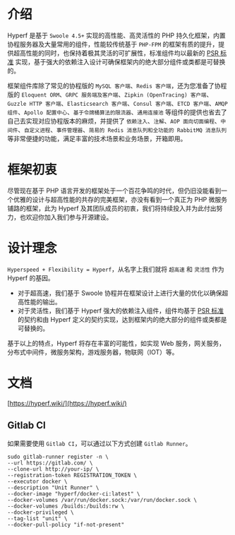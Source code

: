# 介绍

Hyperf 是基于 `Swoole 4.5+` 实现的高性能、高灵活性的 PHP 持久化框架，内置协程服务器及大量常用的组件，性能较传统基于 `PHP-FPM` 的框架有质的提升，提供超高性能的同时，也保持着极其灵活的可扩展性，标准组件均以最新的 [PSR 标准](https://www.php-fig.org/psr) 实现，基于强大的依赖注入设计可确保框架内的绝大部分组件或类都是可替换的。
   
框架组件库除了常见的协程版的 `MySQL 客户端`、`Redis 客户端`，还为您准备了协程版的 `Eloquent ORM`、`GRPC 服务端及客户端`、`Zipkin (OpenTracing) 客户端`、`Guzzle HTTP 客户端`、`Elasticsearch 客户端`、`Consul 客户端`、`ETCD 客户端`、`AMQP 组件`、`Apollo 配置中心`、`基于令牌桶算法的限流器`、`通用连接池` 等组件的提供也省去了自己去实现对应协程版本的麻烦，并提供了 `依赖注入`、`注解`、`AOP 面向切面编程`、`中间件`、`自定义进程`、`事件管理器`、`简易的 Redis 消息队列和全功能的 RabbitMQ 消息队列` 等非常便捷的功能，满足丰富的技术场景和业务场景，开箱即用。

# 框架初衷

尽管现在基于 PHP 语言开发的框架处于一个百花争鸣的时代，但仍旧没能看到一个优雅的设计与超高性能的共存的完美框架，亦没有看到一个真正为 PHP 微服务铺路的框架，此为 Hyperf 及其团队成员的初衷，我们将持续投入并为此付出努力，也欢迎你加入我们参与开源建设。

# 设计理念

`Hyperspeed + Flexibility = Hyperf`，从名字上我们就将 `超高速` 和 `灵活性` 作为 Hyperf 的基因。
   
- 对于超高速，我们基于 Swoole 协程并在框架设计上进行大量的优化以确保超高性能的输出。   
- 对于灵活性，我们基于 Hyperf 强大的依赖注入组件，组件均基于 [PSR 标准](https://www.php-fig.org/psr) 的契约和由 Hyperf 定义的契约实现，达到框架内的绝大部分的组件或类都是可替换的。   

基于以上的特点，Hyperf 将存在丰富的可能性，如实现 Web 服务，网关服务，分布式中间件，微服务架构，游戏服务器，物联网（IOT）等。

# 文档

[https://hyperf.wiki/](https://hyperf.wiki/)

## Gitlab CI

如果需要使用 `Gitlab CI`，可以通过以下方式创建 `Gitlab Runner`。

```shell
sudo gitlab-runner register -n \
--url https://gitlab.com/ \
--clone-url http://your-ip/ \
--registration-token REGISTRATION_TOKEN \
--executor docker \
--description "Unit Runner" \
--docker-image "hyperf/docker-ci:latest" \
--docker-volumes /var/run/docker.sock:/var/run/docker.sock \
--docker-volumes /builds:/builds:rw \
--docker-privileged \
--tag-list "unit" \
--docker-pull-policy "if-not-present"
```

